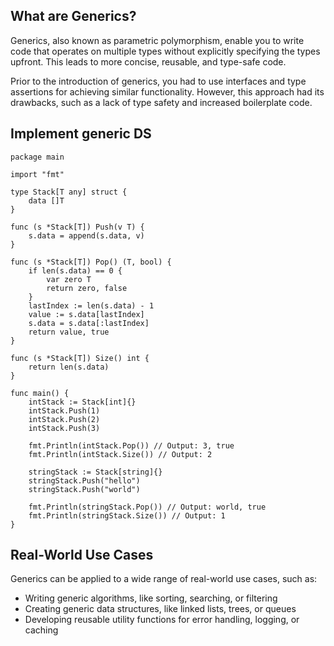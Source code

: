 ## What are Generics?
Generics, also known as parametric polymorphism, enable you to write code that operates on multiple types without explicitly specifying the types upfront. This leads to more concise, reusable, and type-safe code.

Prior to the introduction of generics, you had to use interfaces and type assertions for achieving similar functionality. However, this approach had its drawbacks, such as a lack of type safety and increased boilerplate code.

## Implement generic DS

```golang
package main

import "fmt"

type Stack[T any] struct {
    data []T
}

func (s *Stack[T]) Push(v T) {
    s.data = append(s.data, v)
}

func (s *Stack[T]) Pop() (T, bool) {
    if len(s.data) == 0 {
        var zero T
        return zero, false
    }
    lastIndex := len(s.data) - 1
    value := s.data[lastIndex]
    s.data = s.data[:lastIndex]
    return value, true
}

func (s *Stack[T]) Size() int {
    return len(s.data)
}

func main() {
    intStack := Stack[int]{}
    intStack.Push(1)
    intStack.Push(2)
    intStack.Push(3)

    fmt.Println(intStack.Pop()) // Output: 3, true
    fmt.Println(intStack.Size()) // Output: 2

    stringStack := Stack[string]{}
    stringStack.Push("hello")
    stringStack.Push("world")

    fmt.Println(stringStack.Pop()) // Output: world, true
    fmt.Println(stringStack.Size()) // Output: 1
}
```
## Real-World Use Cases
Generics can be applied to a wide range of real-world use cases, such as:

- Writing generic algorithms, like sorting, searching, or filtering
- Creating generic data structures, like linked lists, trees, or queues
- Developing reusable utility functions for error handling, logging, or caching



